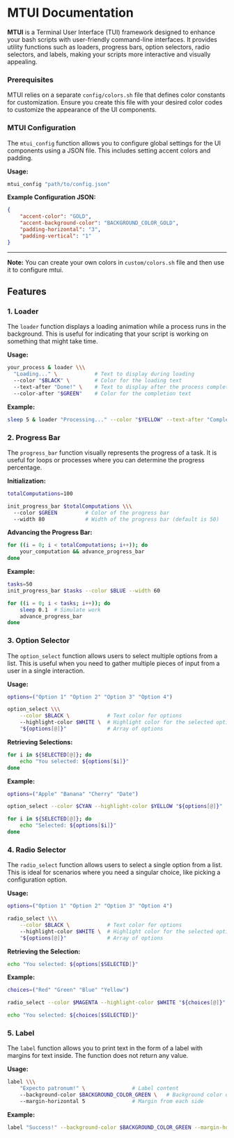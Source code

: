 # MTUI Documentation

**MTUI** is a Terminal User Interface (TUI) framework designed to enhance your bash scripts with user-friendly command-line interfaces. It provides utility functions such as loaders, progress bars, option selectors, radio selectors, and labels, making your scripts more interactive and visually appealing.

### Prerequisites

MTUI relies on a separate `config/colors.sh` file that defines color constants for customization. Ensure you create this file with your desired color codes to customize the appearance of the UI components.

### MTUI Configuration

The `mtui_config` function allows you to configure global settings for the UI components using a JSON file. This includes setting accent colors and padding.

**Usage:**

```bash
mtui_config "path/to/config.json"
```

**Example Configuration JSON:**

```json
{
    "accent-color": "GOLD", 
    "accent-background-color": "BACKGROUND_COLOR_GOLD",
    "padding-horizontal": "3",
    "padding-vertical": "1"
}
```

---

**Note:** You can create your own colors in `custom/colors.sh` file and then use it to configure mtui.



## Features

### 1. Loader

The `loader` function displays a loading animation while a process runs in the background. This is useful for indicating that your script is working on something that might take time.

**Usage:**

```bash
your_process & loader \\\
  "Loading..." \            # Text to display during loading
  --color "$BLACK" \        # Color for the loading text
  --text-after "Done!" \    # Text to display after the process completes
  --color-after "$GREEN"    # Color for the completion text
```

**Example:**

```bash
sleep 5 & loader "Processing..." --color "$YELLOW" --text-after "Completed!" --color-after "$GREEN"
```

### 2. Progress Bar

The `progress_bar` function visually represents the progress of a task. It is useful for loops or processes where you can determine the progress percentage.

**Initialization:**

```bash
totalComputations=100

init_progress_bar $totalComputations \\\ 
  --color $GREEN         # Color of the progress bar
  --width 80             # Width of the progress bar (default is 50)
```

**Advancing the Progress Bar:**

```bash
for ((i = 0; i < totalComputations; i++)); do
    your_computation && advance_progress_bar
done
```

**Example:**

```bash
tasks=50
init_progress_bar $tasks --color $BLUE --width 60

for ((i = 0; i < tasks; i++)); do
    sleep 0.1  # Simulate work
    advance_progress_bar
done
```

### 3. Option Selector

The `option_select` function allows users to select multiple options from a list. This is useful when you need to gather multiple pieces of input from a user in a single interaction.

**Usage:**

```bash
options=("Option 1" "Option 2" "Option 3" "Option 4")

option_select \\\
    --color $BLACK \            # Text color for options
    --highlight-color $WHITE \  # Highlight color for the selected option
    "${options[@]}"             # Array of options
```

**Retrieving Selections:**

```bash
for i in ${SELECTED[@]}; do
    echo "You selected: ${options[$i]}"
done
```

**Example:**

```bash
options=("Apple" "Banana" "Cherry" "Date")

option_select --color $CYAN --highlight-color $YELLOW "${options[@]}"

for i in ${SELECTED[@]}; do
    echo "Selected: ${options[$i]}"
done
```

### 4. Radio Selector

The `radio_select` function allows users to select a single option from a list. This is ideal for scenarios where you need a singular choice, like picking a configuration option.

**Usage:**

```bash
options=("Option 1" "Option 2" "Option 3" "Option 4")

radio_select \\\
    --color $BLACK \            # Text color for options
    --highlight-color $WHITE \  # Highlight color for the selected option
    "${options[@]}"             # Array of options
```

**Retrieving the Selection:**

```bash
echo "You selected: ${options[$SELECTED]}"
```

**Example:**

```bash
choices=("Red" "Green" "Blue" "Yellow")

radio_select --color $MAGENTA --highlight-color $WHITE "${choices[@]}"

echo "You selected: ${choices[$SELECTED]}"
```

### 5. Label

The `label` function allows you to print text in the form of a label with margins for text inside. The function does not return any value.

**Usage:**

```bash
label \\\
    "Expecto patronum!" \               # Label content
    --background-color $BACKGROUND_COLOR_GREEN \   # Background color of label
    --margin-horizontal 5               # Margin from each side
```

**Example:**

```bash
label "Success!" --background-color $BACKGROUND_COLOR_GREEN --margin-horizontal 3
```